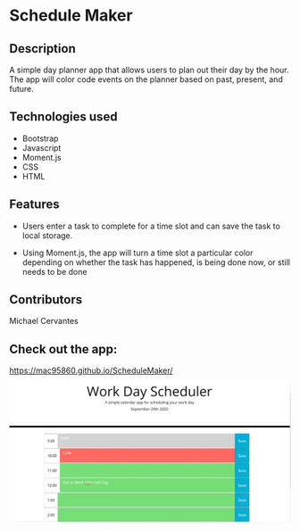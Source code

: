 # Schedule Maker

## Description

A simple day planner app that allows users to plan out their day by the hour. The app will color code events on the planner based on past, present, and future.

## Technologies used

- Bootstrap
- Javascript
- Moment.js
- CSS
- HTML

## Features

- Users enter a task to complete for a time slot and can save the task to local storage.

- Using Moment.js, the app will turn a time slot a particular color depending on whether the task has happened, is being done now, or still needs to be done

## Contributors

Michael Cervantes

## Check out the app:

https://mac95860.github.io/ScheduleMaker/

![ScheduleMaker](/images/planner.JPG)